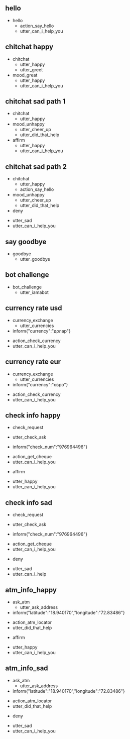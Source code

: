 ## hello
* hello
  - action_say_hello
  - utter_can_i_help_you
  
## chitchat happy
* chitchat
  - utter_happy
  - utter_greet
* mood_great
  - utter_happy
  - utter_can_i_help_you

## chitchat sad path 1
* chitchat
  - utter_happy
* mood_unhappy
  - utter_cheer_up
  - utter_did_that_help
* affirm
  - utter_happy
  - utter_can_i_help_you

## chitchat sad path 2
* chitchat
  - utter_happy
  - action_say_hello
* mood_unhappy
  - utter_cheer_up
  - utter_did_that_help
* deny
 - utter_sad
 - utter_can_i_help_you

## say goodbye
* goodbye
  - utter_goodbye

## bot challenge
* bot_challenge
  - utter_iamabot
  
## currency rate usd
* currency_exchange
  - utter_currencies
* inform{"currency":"долар"}
 - action_check_currency
 - utter_can_i_help_you
 
 ## currency rate eur
* currency_exchange
  - utter_currencies
* inform{"currency":"євро"}
 - action_check_currency
 - utter_can_i_help_you
 
## check info happy
* check_request
 - utter_check_ask
* inform{"check_num":"976964496"}
 - action_get_cheque
 - utter_can_i_help_you
* affirm
 - utter_happy
 - utter_can_i_help_you
 
 ## check info sad
* check_request
 - utter_check_ask
* inform{"check_num":"976964496"}
 - action_get_cheque
 - utter_can_i_help_you
* deny
 - utter_sad
 - utter_can_i_help
  
## atm_info_happy
* ask_atm
  - utter_ask_address
* inform{"latitude":"18.940170","longitude":"72.83486"}
 - action_atm_locator
 - utter_did_that_help
* affirm
 - utter_happy
 - utter_can_i_help_you

## atm_info_sad
* ask_atm
  - utter_ask_address
* inform{"latitude":"18.940170","longitude":"72.83486"}
 - action_atm_locator
 - utter_did_that_help
 * deny
 - utter_sad
 - utter_can_i_help_you
